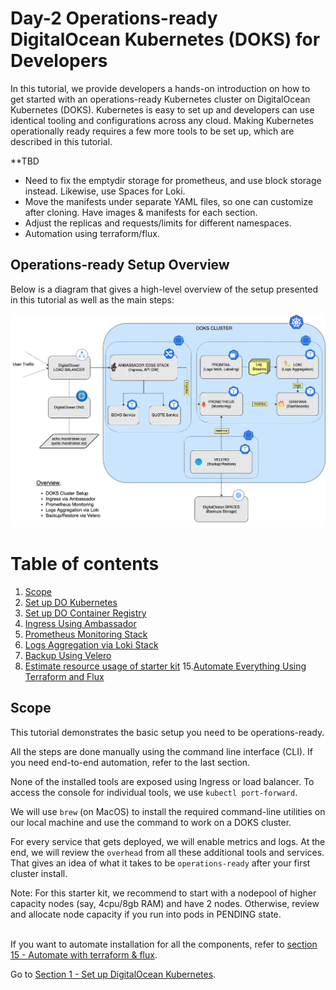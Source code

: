 # Day-2 Operations-ready DigitalOcean Kubernetes (DOKS) for Developers

In this tutorial, we provide developers a hands-on introduction on how to get started with an operations-ready Kubernetes cluster on DigitalOcean Kubernetes (DOKS). Kubernetes is easy to set up and developers can use identical tooling and configurations across any cloud. Making Kubernetes operationally ready requires a few more tools to be set up, which are described in this tutorial.



**TBD 
- Need to fix the emptydir storage for prometheus, and use block storage instead. Likewise, use Spaces for Loki. 
- Move the manifests under separate YAML files, so one can customize after cloning. Have images & manifests for each section.
- Adjust the replicas and requests/limits for different namespaces.
- Automation using terraform/flux. 


## Operations-ready Setup Overview

Below is a diagram that gives a high-level overview of the setup presented in this tutorial as well as the main steps:

![Setup Overview](res/img/starter_kit_arch_overview.jpg)



# Table of contents

1. [Scope](#scope)
2. [Set up DO Kubernetes](1-setup-DOKS)
3. [Set up DO Container Registry](2-setup-DOCR)
4. [Ingress Using Ambassador](3-setup-ingress-ambassador)
5. [Prometheus Monitoring Stack](4-setup-prometheus-stack)
6. [Logs Aggregation via Loki Stack](5-setup-loki-stack)
7. [Backup Using Velero](6-setup-velero)
8. [Estimate resource usage of starter kit](14-starter-kit-resource-usage)
15.[Automate Everything Using Terraform and Flux](15-automate-with-terraform-flux)


## Scope
This tutorial demonstrates the basic setup you need to be operations-ready.

All the steps are done manually using the command line interface (CLI). If you need end-to-end automation, refer to the last section.

None of the installed tools are exposed using Ingress or load balancer. To access the console for individual tools, we use `kubectl port-forward`.

We will use `brew` (on MacOS) to install the required command-line utilities on our local machine and use the command to work on a DOKS cluster. 

For every service that gets deployed, we will enable metrics and logs. At the end, we will review the `overhead` from all these additional tools and services. That gives an idea of what it takes to be `operations-ready` after your first cluster install. 

Note: For this starter kit, we recommend to start with a nodepool of higher capacity nodes (say, 4cpu/8gb RAM) and have 2 nodes. Otherwise, review and allocate node capacity if you run into pods in PENDING state.
<br/><br/>

If you want to automate installation for all the components, refer to [section 15 - Automate with terraform & flux](15-automate-with-terraform-flux).

Go to [Section 1 - Set up DigitalOcean Kubernetes](1-setup-DOKS).

